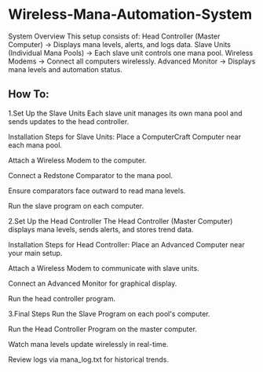 # Wireless-Mana-Automation-System
System Overview This setup consists of:  Head Controller (Master Computer) → Displays mana levels, alerts, and logs data.  Slave Units (Individual Mana Pools) → Each slave unit controls one mana pool.  Wireless Modems → Connect all computers wirelessly.  Advanced Monitor → Displays mana levels and automation status.


How To:
--------------------------------------------------------------------------------------------------------------------------------------------------------------------
1.Set Up the Slave Units
Each slave unit manages its own mana pool and sends updates to the head controller.

Installation Steps for Slave Units:
Place a ComputerCraft Computer near each mana pool.

Attach a Wireless Modem to the computer.

Connect a Redstone Comparator to the mana pool.

Ensure comparators face outward to read mana levels.

Run the slave program on each computer.



2.Set Up the Head Controller
The Head Controller (Master Computer) displays mana levels, sends alerts, and stores trend data.

Installation Steps for Head Controller:
Place an Advanced Computer near your main setup.

Attach a Wireless Modem to communicate with slave units.

Connect an Advanced Monitor for graphical display.

Run the head controller program.



3.Final Steps
Run the Slave Program on each pool's computer.

Run the Head Controller Program on the master computer.

Watch mana levels update wirelessly in real-time.

Review logs via mana_log.txt for historical trends.
